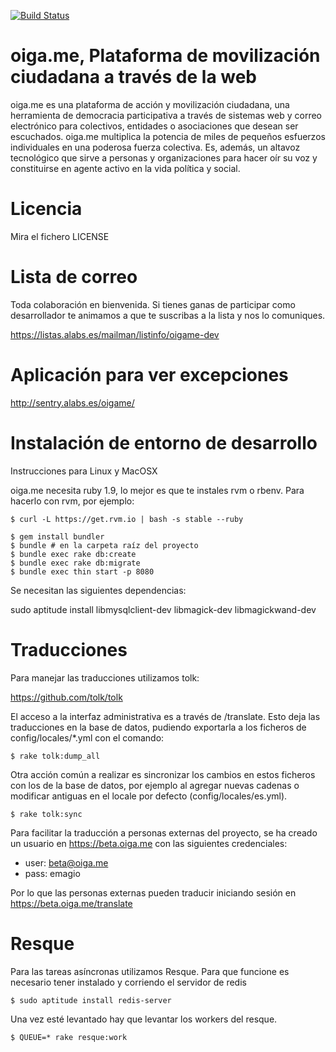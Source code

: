[![Build Status](https://secure.travis-ci.org/alabs/oigame.png)](http://travis-ci.org/alabs/oigame)

oiga.me, Plataforma de movilización ciudadana a través de la web 
=======================================================

oiga.me es una plataforma de acción y movilización ciudadana, una herramienta de democracia participativa a través de sistemas web y correo electrónico para colectivos, entidades o asociaciones que desean ser escuchados. oiga.me multiplica la potencia de miles de pequeños esfuerzos individuales en una poderosa fuerza colectiva. Es, además, un altavoz tecnológico que sirve a personas y organizaciones para hacer oír su voz y constituirse en agente activo en la vida política y social. 

Licencia
========

Mira el fichero LICENSE

Lista de correo
===============

Toda colaboración en bienvenida. Si tienes ganas de participar como desarrollador te animamos a que te suscribas a la lista y nos lo comuniques.

https://listas.alabs.es/mailman/listinfo/oigame-dev

Aplicación para ver excepciones
===============================
http://sentry.alabs.es/oigame/

Instalación de entorno de desarrollo
====================================

Instrucciones para Linux y MacOSX

oiga.me necesita ruby 1.9, lo mejor es que te instales rvm o rbenv. Para hacerlo con rvm, por 
ejemplo:

```shell
$ curl -L https://get.rvm.io | bash -s stable --ruby
```

```shell
$ gem install bundler
$ bundle # en la carpeta raíz del proyecto
$ bundle exec rake db:create
$ bundle exec rake db:migrate
$ bundle exec thin start -p 8080
```

Se necesitan las siguientes dependencias: 

sudo aptitude install libmysqlclient-dev libmagick-dev libmagickwand-dev


Traducciones
============

Para manejar las traducciones utilizamos tolk: 

https://github.com/tolk/tolk

El acceso a la interfaz administrativa es a través de /translate. Esto deja las traducciones en la base de datos, pudiendo exportarla a los ficheros de config/locales/*.yml con el comando: 

```shell
$ rake tolk:dump_all
```

Otra acción común a realizar es sincronizar los cambios en estos ficheros con los de la base de datos, por ejemplo al agregar nuevas cadenas o modificar antiguas en el locale por defecto (config/locales/es.yml).

```shell
$ rake tolk:sync
```

Para facilitar la traducción a personas externas del proyecto, se ha creado un usuario en https://beta.oiga.me con las siguientes credenciales: 

* user: beta@oiga.me
* pass: emagio

Por lo que las personas externas pueden traducir iniciando sesión en https://beta.oiga.me/translate 


Resque 
======

Para las tareas asíncronas utilizamos Resque. Para que funcione es necesario tener instalado y corriendo el servidor de redis

```shell
$ sudo aptitude install redis-server
```

Una vez esté levantado hay que levantar los workers del resque.

```shell
$ QUEUE=* rake resque:work
```
